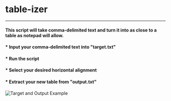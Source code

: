 # table-izer
___
#### This script will take comma-delimited text and turn it into as close to a table as notepad will allow.
#### * Input your comma-delimited text into "target.txt"
#### * Run the script
#### * Select your desired horizontal alignment
#### * Extract your new table from "output.txt"
![Target and Output Example](https://github.com/ishmachine/table-izer/blob/main/github_img.png)
